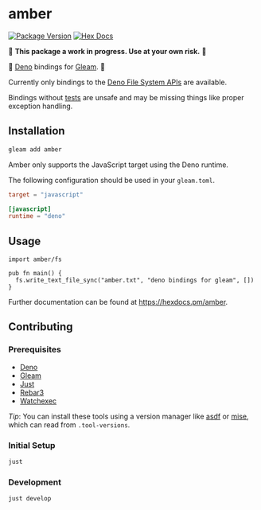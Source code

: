 # amber

[![Package Version](https://img.shields.io/hexpm/v/amber)](https://hex.pm/packages/amber)
[![Hex Docs](https://img.shields.io/badge/hex-docs-ffaff3)](https://hexdocs.pm/amber/)

:construction: **This package a work in progress. Use at your own risk.**
:construction:

:sauropod: [Deno](https://deno.com/) bindings for [Gleam](https://gleam.run/). :star2:

Currently only bindings to the
[Deno File System APIs](https://docs.deno.com/api/deno/file-system) are
available.

Bindings without [tests](test/amber) are unsafe and may be missing things like
proper exception handling.

## Installation

```sh
gleam add amber
```

Amber only supports the JavaScript target using the Deno runtime.

The following configuration should be used in your `gleam.toml`.

```toml
target = "javascript"

[javascript]
runtime = "deno"
```

## Usage

```gleam
import amber/fs

pub fn main() {
  fs.write_text_file_sync("amber.txt", "deno bindings for gleam", [])
}
```

Further documentation can be found at <https://hexdocs.pm/amber>.

## Contributing

### Prerequisites

- [Deno](https://docs.deno.com/runtime/getting_started/installation/)
- [Gleam](https://gleam.run/getting-started/installing/)
- [Just](https://just.systems/man/en/prerequisites.html)
- [Rebar3](https://rebar3.org/docs/getting-started/)
- [Watchexec](https://github.com/watchexec/watchexec/tree/main?tab=readme-ov-file#install)

_Tip_: You can install these tools using a version manager like
[asdf](https://asdf-vm.com/guide/getting-started.html) or
[mise](https://mise.jdx.dev/getting-started.html), which can read from
`.tool-versions`.

### Initial Setup

```sh
just
```

### Development

```sh
just develop
```
